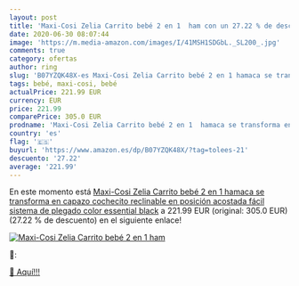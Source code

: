 ```yaml
---
layout: post
title: 'Maxi-Cosi Zelia Carrito bebé 2 en 1  ham con un 27.22 % de descuento'
date: 2020-06-30 08:07:44
image: 'https://m.media-amazon.com/images/I/41MSH1SDGbL._SL200_.jpg'
comments: true
category: ofertas
author: ring
slug: 'B07YZQK48X-es Maxi-Cosi Zelia Carrito bebé 2 en 1 hamaca se transforma...'
tags: bebé, maxi-cosi, bebé
actualPrice: 221.99 EUR
currency: EUR
price: 221.99
comparePrice: 305.0 EUR
prodname: 'Maxi-Cosi Zelia Carrito bebé 2 en 1  hamaca se transforma en capazo  cochecito reclinable en posición acostada  fácil sistema de plegado  color essential black'
country: 'es'
flag: '🇪🇸'
buyurl: 'https://www.amazon.es/dp/B07YZQK48X/?tag=tolees-21'
descuento: '27.22'
average: '221.99'
---
```


En este momento está [Maxi-Cosi Zelia Carrito bebé 2 en 1  hamaca se transforma en capazo  cochecito reclinable en posición acostada  fácil sistema de plegado  color essential black](https://www.amazon.es/dp/B07YZQK48X/?tag=tolees-21) a 221.99 EUR (original: 305.0 EUR) (27.22 %  de descuento) en el siguiente enlace!

[![Maxi-Cosi Zelia Carrito bebé 2 en 1  ham](https://m.media-amazon.com/images/I/41MSH1SDGbL._SL200_.jpg)](https://www.amazon.es/dp/B07YZQK48X/?tag=tolees-21)

🔎:


[🛒 Aquí!!!](https://www.amazon.es/dp/B07YZQK48X/?tag=tolees-21)
